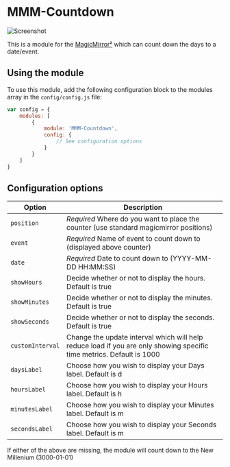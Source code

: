 # MMM-Countdown
![Screenshot](https://github.com/boazarad/MMM-CountDown/raw/master/screenshots/screenshot.png)

This is a module for the [MagicMirror²](https://github.com/MichMich/MagicMirror/) which can count down the days to a date/event.

## Using the module

To use this module, add the following configuration block to the modules array in the `config/config.js` file:

```js
var config = {
    modules: [
        {
            module: 'MMM-Countdown',
            config: {
                // See configuration options
            }
        }
    ]
}
```

## Configuration options

| Option           | Description                                                                                                           |
| ---------------- | --------------------------------------------------------------------------------------------------------------------- |
| `position`       | *Required* Where do you want to place the counter (use standard magicmirror positions)                                |
| `event`          | *Required* Name of event to count down to (displayed above counter)                                                   |
| `date`           | *Required* Date to count down to (YYYY-MM-DD HH:MM:SS)                                                                |
| `showHours`      | Decide whether or not to display the hours. Default is true                                                           |
| `showMinutes`    | Decide whether or not to display the minutes. Default is true                                                         |
| `showSeconds`    | Decide whether or not to display the seconds. Default is true                                                         |
| `customInterval` | Change the update interval which will help reduce load if you are only showing specific time metrics. Default is 1000 |
| `daysLabel`      | Choose how you wish to display your Days label. Default is d                                                          |
| `hoursLabel`     | Choose how you wish to display your Hours label. Default is h                                                         |
| `minutesLabel`   | Choose how you wish to display your Minutes label. Default is m                                                       |
| `secondsLabel`   | Choose how you wish to display your Seconds label. Default is m                                                       |

If either of the above are missing, the module will count down to the New Millenium (3000-01-01)
